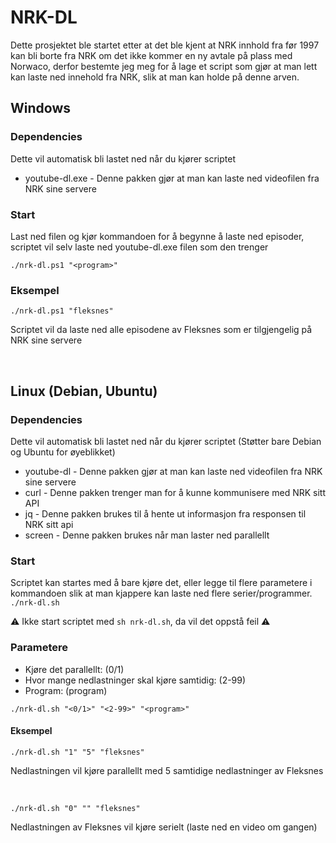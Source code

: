 # NRK-DL

Dette prosjektet ble startet etter at det ble kjent at NRK innhold fra før 1997 kan bli borte fra NRK om det ikke kommer en ny avtale på plass med Norwaco, derfor bestemte jeg meg for å lage et script som gjør at man lett kan laste ned innehold fra NRK, slik at man kan holde på denne arven.

## Windows

### Dependencies

Dette vil automatisk bli lastet ned når du kjører scriptet

- youtube-dl.exe - Denne pakken gjør at man kan laste ned videofilen fra NRK sine servere

### Start

Last ned filen og kjør kommandoen for å begynne å laste ned episoder, scriptet vil selv laste ned youtube-dl.exe filen som den trenger

`./nrk-dl.ps1 "<program>"`

### Eksempel

`./nrk-dl.ps1 "fleksnes"`

Scriptet vil da laste ned alle episodene av Fleksnes som er tilgjengelig på NRK sine servere

<br>

## Linux (Debian, Ubuntu)

### Dependencies

Dette vil automatisk bli lastet ned når du kjører scriptet (Støtter bare Debian og Ubuntu for øyeblikket)

- youtube-dl - Denne pakken gjør at man kan laste ned videofilen fra NRK sine servere
 - curl - Denne pakken trenger man for å kunne kommunisere med NRK sitt API
 - jq - Denne pakken brukes til å hente ut informasjon fra responsen til NRK sitt api
 - screen - Denne pakken brukes når man laster ned parallellt

### Start

Scriptet kan startes med å bare kjøre det, eller legge til flere parametere i kommandoen slik at man kjappere kan laste ned flere serier/programmer.
`./nrk-dl.sh`

:warning: Ikke start scriptet med `sh nrk-dl.sh`, da vil det oppstå feil :warning:

### Parametere

- Kjøre det parallellt: (0/1)
- Hvor mange nedlastninger skal kjøre samtidig: (2-99)
- Program: (program)

`./nrk-dl.sh "<0/1>" "<2-99>" "<program>"`


#### Eksempel

`./nrk-dl.sh "1" "5" "fleksnes"`

Nedlastningen vil kjøre parallellt med 5 samtidige nedlastninger av Fleksnes

<br>

`./nrk-dl.sh "0" "" "fleksnes"`

Nedlastningen av Fleksnes vil kjøre serielt (laste ned en video om gangen)
